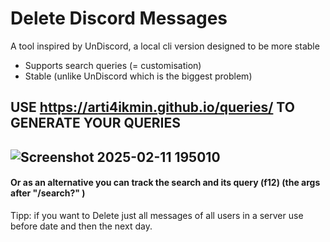 
# Delete Discord Messages

A tool inspired by UnDiscord, a local cli version designed to be more stable

- Supports search queries (= customisation)
- Stable (unlike UnDiscord which is the biggest problem)

## USE https://arti4ikmin.github.io/queries/ TO GENERATE YOUR QUERIES
![Screenshot 2025-02-11 195010](https://github.com/user-attachments/assets/c497cb9b-42c5-4d56-b7a7-c93d22904d79)
---
#### Or as an alternative you can track the search and its query (f12) (the args after "/search?" )



 Tipp: if you want to Delete just all messages of all users in a server use before date and then the next day.

